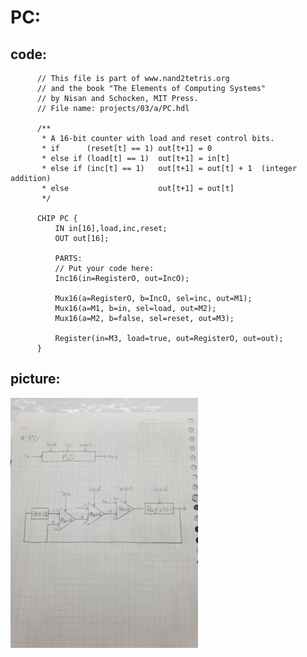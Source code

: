 # PC:

## code:

          // This file is part of www.nand2tetris.org
          // and the book "The Elements of Computing Systems"
          // by Nisan and Schocken, MIT Press.
          // File name: projects/03/a/PC.hdl

          /**
           * A 16-bit counter with load and reset control bits.
           * if      (reset[t] == 1) out[t+1] = 0
           * else if (load[t] == 1)  out[t+1] = in[t]
           * else if (inc[t] == 1)   out[t+1] = out[t] + 1  (integer addition)
           * else                    out[t+1] = out[t]
           */

          CHIP PC {
              IN in[16],load,inc,reset;
              OUT out[16];

              PARTS:
              // Put your code here:
              Inc16(in=RegisterO, out=IncO);

              Mux16(a=RegisterO, b=IncO, sel=inc, out=M1);
              Mux16(a=M1, b=in, sel=load, out=M2);
              Mux16(a=M2, b=false, sel=reset, out=M3);

              Register(in=M3, load=true, out=RegisterO, out=out);
          }


## picture:
<img src="./picture3/PC.jpg" height=400 weight=600 />
